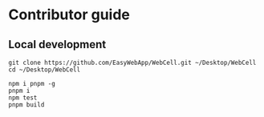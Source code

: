 # Contributor guide

## Local development

```shell
git clone https://github.com/EasyWebApp/WebCell.git ~/Desktop/WebCell
cd ~/Desktop/WebCell

npm i pnpm -g
pnpm i
npm test
pnpm build
```
